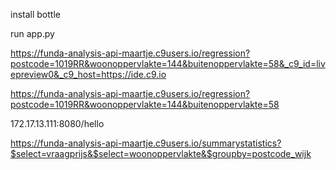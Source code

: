 install bottle

run app.py

https://funda-analysis-api-maartje.c9users.io/regression?postcode=1019RR&woonoppervlakte=144&buitenoppervlakte=58&_c9_id=livepreview0&_c9_host=https://ide.c9.io

https://funda-analysis-api-maartje.c9users.io/regression?postcode=1019RR&woonoppervlakte=144&buitenoppervlakte=58

172.17.13.111:8080/hello

https://funda-analysis-api-maartje.c9users.io/summarystatistics?$select=vraagprijs&$select=woonoppervlakte&$groupby=postcode_wijk